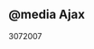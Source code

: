 <article><h1>@media Ajax</h1><time><span class="day">30</span><span class="month">7</span><span class="year">2007</span></time></article>